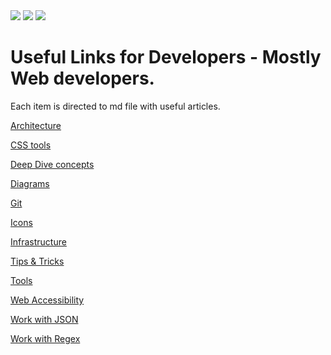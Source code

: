 <div>
  <img src="https://img.shields.io/github/stars/Yaronglp/Developers-knowledge?style=flat-square" />
  <img src="https://img.shields.io/github/last-commit/Yaronglp/Developers-knowledge?style=flat-square" />
  <img src="https://img.shields.io/github/contributors/Yaronglp/Developers-knowledge?style=flat-square" />
</div>

# Useful Links for Developers - Mostly Web developers.

Each item is directed to md file with useful articles.

[Architecture](Architecture.md)

[CSS tools](CSS.md)

[Deep Dive concepts](DeepDiveConcepts.md)

[Diagrams](Diagrams.md)

[Git](Git.md)

[Icons](Icons.md)

[Infrastructure](Infrastructure.md)

[Tips & Tricks](TipsTricks.md)

[Tools](Tools.md)

[Web Accessibility](WebAccessibility.md)

[Work with JSON](JSON.md)

[Work with Regex](REGEX.md)
